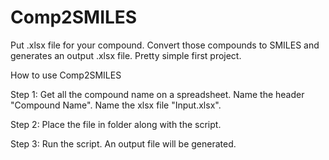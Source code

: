 # Comp2SMILES
Put .xlsx file for your compound. Convert those compounds to SMILES and generates an output .xlsx file. Pretty simple first project.

How to use Comp2SMILES


Step 1: Get all the compound name on a spreadsheet. Name the header "Compound Name". Name the xlsx file "Input.xlsx".

Step 2: Place the file in folder along with the script.



Step 3: Run the script. An output file will be generated.
